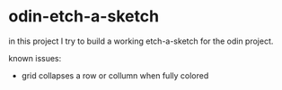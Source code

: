 # odin-etch-a-sketch
in this project I try to build a working etch-a-sketch for the odin project.

known issues:
- grid collapses a row or collumn when fully colored
